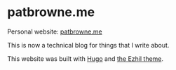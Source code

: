 # patbrowne.me

Personal website: [patbrowne.me](https://patbrowne.me/)

This is now a technical blog for things that I write about.

This website was built with [Hugo](https://gohugo.io/) and
[the Ezhil theme](https://github.com/pbrowne011/ezhil).

